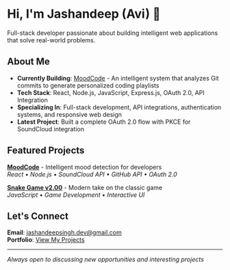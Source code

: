 # Hi, I'm Jashandeep (Avi) 👋

Full-stack developer passionate about building intelligent web applications that solve real-world problems.

## About Me

- **Currently Building**: [MoodCode](https://moodcode-frontend.vercel.app) - An intelligent system that analyzes Git commits to generate personalized coding playlists
- **Tech Stack**: React, Node.js, JavaScript, Express.js, OAuth 2.0, API Integration
- **Specializing In**: Full-stack development, API integrations, authentication systems, and responsive web design
- **Latest Project**: Built a complete OAuth 2.0 flow with PKCE for SoundCloud integration

## Featured Projects

**[MoodCode](https://github.com/definitelyavi/moodcode-frontend)** - Intelligent mood detection for developers  
*React • Node.js • SoundCloud API • GitHub API • OAuth 2.0*

**[Snake Game v2.00](https://github.com/definitelyavi/snake-game-v2.00)** - Modern take on the classic game  
*JavaScript • Game Development • Interactive UI*

## Let's Connect

**Email**: [jashandeepsingh.dev@gmail.com](mailto:jashandeepsingh.dev@gmail.com)  
**Portfolio**: [View My Projects](https://github.com/definitelyavi?tab=repositories)

---

*Always open to discussing new opportunities and interesting projects*
